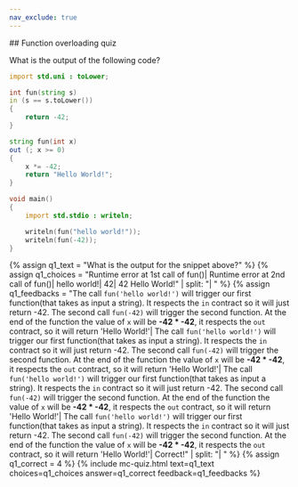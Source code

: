 ```yaml
---
nav_exclude: true
---
```

<link href="https://cdn.jsdelivr.net/npm/bootstrap@5.0.2/dist/css/bootstrap.min.css" rel="stylesheet" integrity="sha384-EVSTQN3/azprG1Anm3QDgpJLIm9Nao0Yz1ztcQTwFspd3yD65VohhpuuCOmLASjC" crossorigin="anonymous">
<script src="https://cdn.jsdelivr.net/npm/bootstrap@5.0.2/dist/js/bootstrap.bundle.min.js" integrity="sha384-MrcW6ZMFYlzcLA8Nl+NtUVF0sA7MsXsP1UyJoMp4YLEuNSfAP+JcXn/tWtIaxVXM" crossorigin="anonymous"></script>
## Function overloading quiz

What is the output of the following code?
```d
import std.uni : toLower;

int fun(string s)
in (s == s.toLower())
{
    return -42;
}

string fun(int x)
out (; x >= 0)
{
    x *= -42;
    return "Hello World!";
}

void main()
{
    import std.stdio : writeln;

    writeln(fun("hello world!"));
    writeln(fun(-42));
}
```

  {% assign q1_text = "What is the output for the snippet above?" %}
  {% assign q1_choices = "Runtime error at 1st call of fun()| Runtime error at 2nd call of fun()| hello world!| 42| 42 Hello World!" | split: "| " %}
  {% assign q1_feedbacks = "The call `fun('hello world!')` will trigger our first function(that takes as input a string). It respects the `in` contract so it will just  return -42. The second call `fun(-42)` will trigger the second function. At the end of the function the value of `x` will be **-42 * -42**, it respects the `out` contract, so it will return 'Hello World!'| The call `fun('hello world!')` will trigger our first function(that takes as input a string). It respects the `in` contract so it will just  return -42. The second call `fun(-42)` will trigger the second function. At the end of the function the value of `x` will be **-42 * -42**, it respects the `out` contract, so it will return 'Hello World!'| The call `fun('hello world!')` will trigger our first function(that takes as input a string). It respects the `in` contract so it will just  return -42. The second call `fun(-42)` will trigger the second function. At the end of the function the value of `x` will be **-42 * -42**, it respects the `out` contract, so it will return 'Hello World!'| The call `fun('hello world!')` will trigger our first function(that takes as input a string). It respects the `in` contract so it will just  return -42. The second call `fun(-42)` will trigger the second function. At the end of the function the value of `x` will be **-42 * -42**, it respects the `out` contract, so it will return 'Hello World!'| Correct!" | split: "| " %}
  {% assign q1_correct = 4 %}
  {% include mc-quiz.html text=q1_text choices=q1_choices answer=q1_correct feedback=q1_feedbacks %}
